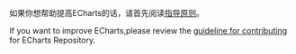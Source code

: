 如果你想帮助提高ECharts的话，请首先阅读[指导原则](http://echarts.baidu.com)。

If you want to improve ECharts,please review the [guideline for contributing](http://echarts.baidu.com) for ECharts Repository.
